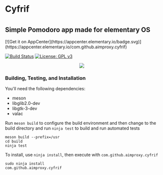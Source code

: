 <div class="center">
  <h1>Cyfrif<h1>
  <h2>Simple Pomodoro app made for elementary OS</h2>
  [![Get it on AppCenter](https://appcenter.elementary.io/badge.svg)](https://appcenter.elementary.io/com.github.aimproxy.cyfrif)
</div>

[![Build Status](https://travis-ci.org/lainsce/quilter.svg?branch=master)](https://travis-ci.org/aimproxy/cyfrif)
[![License: GPL v3](https://img.shields.io/badge/License-GPL%20v3-blue.svg)](http://www.gnu.org/licenses/gpl-3.0)

<div align="center">
  <img src="https://raw.githubusercontent.com/aimproxy/cyfrif/master/media/Screenshot.png">
</div>

### Building, Testing, and Installation

You'll need the following dependencies:
* meson
* libglib2.0-dev
* libgtk-3-dev
* valac

Run `meson build` to configure the build environment and then change to the build directory and run `ninja test` to build and run automated tests

    meson build --prefix=/usr
    cd build
    ninja test

To install, use `ninja install`, then execute with `com.github.aimproxy.cyfrif`

    sudo ninja install
    com.github.aimproxy.cyfrif
